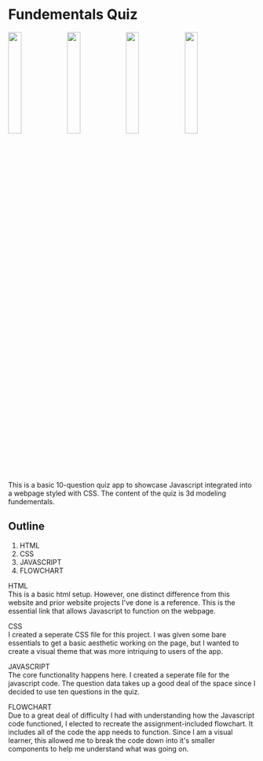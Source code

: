 <h1>Fundementals Quiz</h1>

<img src="https://github.com/user-attachments/assets/12721270-1d62-4f5f-8850-0fafee78a27e" width="23%"></img> <img src="https://github.com/user-attachments/assets/69e4d61d-7d80-4f93-ab7a-65c892a0c8ba" width="23%"></img> <img src="https://github.com/user-attachments/assets/91da73ad-63c0-4406-ab20-db7b94521f34" width="23%"></img> <img src="https://github.com/user-attachments/assets/6fc31dd7-1fa9-4173-8e0e-438442cc2aaa" width="23%"></img> 

This is a basic 10-question quiz app to showcase Javascript integrated into a webpage styled with CSS. The content of the quiz is 3d modeling fundementals.

<h2>Outline</h2>
<ol>
<li>HTML</li>
<li>CSS</li>
<li>JAVASCRIPT</li>
<li>FLOWCHART</li>
</ol>

HTML
<br>
This is a basic html setup. However, one distinct difference from this website and prior website projects I've done is a <script></script> reference. This is the essential link that allows Javascript to function on the webpage.

CSS
<br>
I created a seperate CSS file for this project. I was given some bare essentials to get a basic aesthetic working on the page, but I wanted to create a visual theme that was more intriquing to users of the app.

JAVASCRIPT
<br>
The core functionality happens here. I created a seperate file for the javascript code. The question data takes up a good deal of the space since I decided to use ten questions in the quiz.

FLOWCHART
<br>
Due to a great deal of difficulty I had with understanding how the Javascript code functioned, I elected to recreate the assignment-included flowchart. It includes all of the code the app needs to function. Since I am a visual learner, this allowed me to break the code down into it's smaller components to help me understand what was going on.